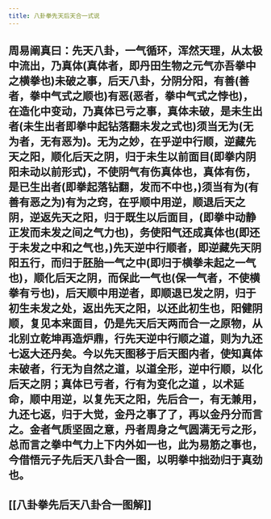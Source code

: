 ```yaml
---
title: 八卦拳先天后天合一式说
---
```


## 周易阐真曰：先天八卦，一气循环，浑然天理，从太极中流出，乃真体(真体者，即丹田生物之元气亦吾拳中之横拳也)未破之事，后天八卦，分阴分阳，有善(善者，拳中气式之顺也)有恶(恶者，拳中气式之悖也)，在造化中变动，乃真体已亏之事，真体未破，是未生出者(未生出者即拳中起钻落翻未发之式也)须当无为(无为者，无有恶为)。无为之妙，在乎逆中行顺，逆藏先天之阳，顺化后天之阴，归于未生以前面目(即拳内阴阳未动以前形式)，不使阴气有伤真体也，真体有伤，是已生出者(即拳起落钻翻，发而不中也，)须当有为(有善有恶之为)有为之窍，在乎顺中用逆，顺退后天之阴，逆返先天之阳，归于既生以后面目，(即拳中动静正发而未发之间之气力也)，务使阳气还成真体也(即还于未发之中和之气也，)先天逆中行顺者，即逆藏先天阴阳五行，而归于胚胎一气之中(即归于横拳未起之一气也)，顺化后天之阴，而保此一气也(保一气者，不使横拳有亏也)，后天顺中用逆者，即顺退已发之阴，归于初生未发之处，返出先天之阳，以还此初生也，阳健阴顺，复见本来面目，仍是先天后天两而合一之原物，从北别立乾坤再造炉鼎，行先天逆中行顺之道，则为九还七返大还丹矣。今以先天图移于后天图内者，使知真体未破者，行无为自然之道，以道全形，逆中行顺，以化后天之阴；真体已亏者，行有为变化之道 ，以术延命，顺中用逆，以复先天之阳，先后合一，有无兼用，九还七返，归于大觉，金丹之事了了，再以金丹分而言之。金者气质坚固之意，丹者周身之气圆满无亏之形，总而言之拳中气力上下内外如一也，此为易筋之事也，今借悟元子先后天八卦合一图，以明拳中拙劲归于真劲也。

## [[八卦拳先后天八卦合一图解]]
